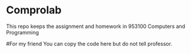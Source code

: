 # Comprolab
This repo keeps the assignment and homework in 953100 Computers and Programming

#For my friend 
You can copy the code here but do not tell professor.
